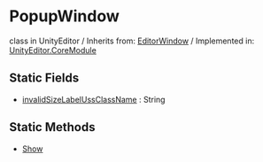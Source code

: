 # PopupWindow
class in UnityEditor
 / Inherits from: <a href="https://docs.unity3d.com/6000.0/Documentation/ScriptReference/EditorWindow.html">EditorWindow</a> / Implemented in: <a href="https://docs.unity3d.com/6000.0/Documentation/ScriptReference/UnityEditor.CoreModule.html">UnityEditor.CoreModule</a>

## Static Fields
- <a href="https://docs.unity3d.com/6000.0/Documentation/ScriptReference/PopupWindow-invalidSizeLabelUssClassName.html">invalidSizeLabelUssClassName</a> : String

## Static Methods
- <a href="https://docs.unity3d.com/6000.0/Documentation/ScriptReference/PopupWindow.Show.html">Show</a>
